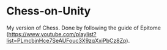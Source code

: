 # Chess-on-Unity
My version of Chess. Done by following the guide of Epitome (https://www.youtube.com/playlist?list=PLmcbjnHce7SeAUFouc3X9zqXxiPbCz8Zp).
